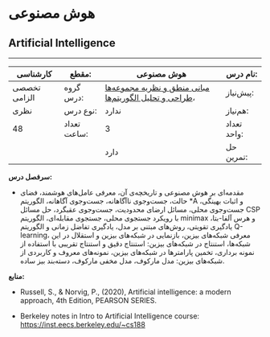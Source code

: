 # هوش مصنوعی
## Artificial Intelligence
_______________________________________________________________________________
| کارشناسی     | مقطع:       | هوش مصنوعی                                                                                                                                            | نام درس:    |
| ------------ | ----------- | ----------------------------------------------------------------------------------------------------------------------------------------------------- | ----------- |
| تخصصی الزامی | گروه درس:   | [مبانی منطق و نظریه مجموعه‌ها](../mandatory/Fundamentals-of-Logic.md) ،[طراحی و تحلیل الگوریتم‌ها](../mandatory/Design-and-Analysis-of-Algorithms.md) | پیش‌نیاز:   |
| نظری         | نوع درس:    | ندارد                                                                                                                                                 | هم‌نیاز:    |
| 48           | تعداد ساعت: | 3                                                                                                                                                     | تعداد واحد: |
|              |             |  دارد                                                                                                                                                 | حل تمرین:   |

**سرفصل درس:**


- مقدمه‌ای بر هوش مصنوعی و تاریخچه‌ی آن، معرفی عامل‌های هوشمند، فضای حالت، جست‌وجوی ناآگاهانه، جست‌وجوی آگاهانه، الگوریتم \*A و اثبات بهینگی، جست‌وجوی محلی، مسائل ارضای محدودیت، جست‌وجوی عقبگرد، حل مسائل CSP با رویکرد جستجوی محلی، جستجوی مقابله‌ای، الگوریتم minimax و هرس آلفا-بتا، یادگیری تقویتی، روش‌های مبتنی بر مدل، یادگیری تفاضل زمانی  و الگوریتم Q-learning، معرفی شبکه‌های بیزین، بازنمایی  در شبکه‌های بیزین و استقلال  در این شبکه‌ها، استنتاج در شبکه‌های بیزین: استنتاج دقیق و استنتاج تقریبی با استفاده از نمونه برداری، تخمین پارامترها در شبکه‌های بیزین، نمونه‌های معروف و کاربردی از شبکه‌های بیزین: مدل مارکوف، مدل مخفی مارکوف، دسته‌بند بیز ساده.

**منابع:**


- Russell, S., & Norvig, P., (2020), Artificial intelligence: a modern approach, 4th Edition, PEARSON SERIES.

- Berkeley notes in Intro to Artificial Intelligence course: <https://inst.eecs.berkeley.edu/~cs188>
